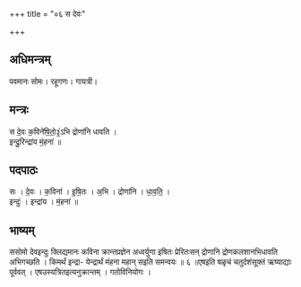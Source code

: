 +++
title = "०६ स देवः"

+++
## अधिमन्त्रम्
पवमानः सोमः। रहूगणः। गायत्री।

## मन्त्रः
स दे॒वः क॒विने॑षि॒तो॒३॒॑ऽभि द्रोणा॑नि धावति ।  
इन्दु॒रिन्द्रा॑य मं॒हना॑ ॥

## पदपाठः
सः । दे॒वः । क॒विना॑ । इ॒षि॒तः । अ॒भि । द्रोणा॑नि । धा॒व॒ति॒ ।  
इन्दुः॑ । इन्द्रा॑य । मं॒हना॑ ॥

## भाष्यम्
ससोमो देवइन्दुः क्लिद्यमानः कविना क्रान्तप्रज्ञेन अध्वर्युणा इषितः प्रेरितःसन् द्रोणानि द्रोणकलशानभिधावति अभिगच्छति । किमर्थं इन्द्रा- येन्द्रार्थं मंहना महान् सइति समन्वयः ॥ ६ ॥एषइति षळृचं चतुर्दशंसूक्तं ऋष्याद्याः पूर्ववत् । एषउस्यत्रितइत्यनुक्रान्तम् । गतोविनियोगः ।